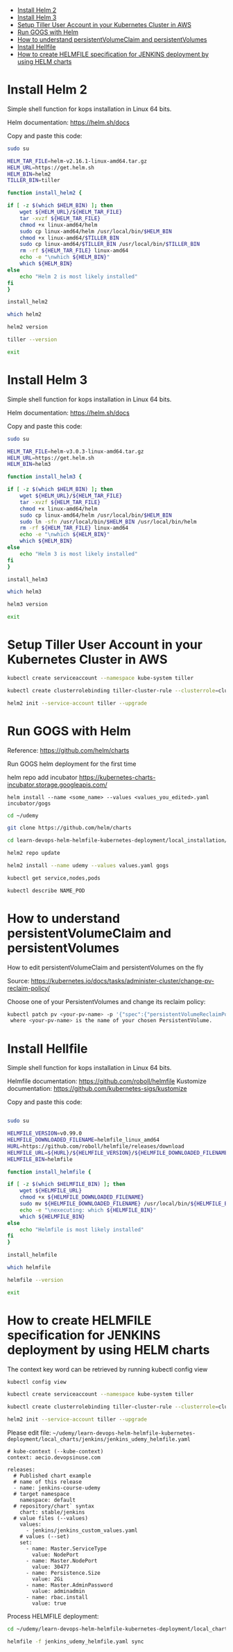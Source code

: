 <!-- TOC -->

- [Install Helm 2](#install-helm-2)
- [Install Helm 3](#install-helm-3)
- [Setup Tiller User Account in your Kubernetes Cluster in AWS](#setup-tiller-user-account-in-your-kubernetes-cluster-in-aws)
- [Run GOGS with Helm](#run-gogs-with-helm)
- [How to understand persistentVolumeClaim and persistentVolumes](#how-to-understand-persistentvolumeclaim-and-persistentvolumes)
- [Install Hellfile](#install-hellfile)
- [How to create HELMFILE specification for JENKINS deployment by using HELM charts](#how-to-create-helmfile-specification-for-jenkins-deployment-by-using-helm-charts)

<!-- TOC -->

# Install Helm 2

Simple shell function for kops installation in Linux 64 bits.

Helm documentation: https://helm.sh/docs

Copy and paste this code:

```bash
sudo su

HELM_TAR_FILE=helm-v2.16.1-linux-amd64.tar.gz
HELM_URL=https://get.helm.sh
HELM_BIN=helm2
TILLER_BIN=tiller

function install_helm2 {

if [ -z $(which $HELM_BIN) ]; then
    wget ${HELM_URL}/${HELM_TAR_FILE}
    tar -xvzf ${HELM_TAR_FILE}
    chmod +x linux-amd64/helm
    sudo cp linux-amd64/helm /usr/local/bin/$HELM_BIN
    chmod +x linux-amd64/$TILLER_BIN
    sudo cp linux-amd64/$TILLER_BIN /usr/local/bin/$TILLER_BIN
    rm -rf ${HELM_TAR_FILE} linux-amd64
    echo -e "\nwhich ${HELM_BIN}"
    which ${HELM_BIN}
else
    echo "Helm 2 is most likely installed"
fi
}

install_helm2

which helm2

helm2 version

tiller --version

exit
```


# Install Helm 3

Simple shell function for kops installation in Linux 64 bits.

Helm documentation: https://helm.sh/docs

Copy and paste this code:

```bash
sudo su

HELM_TAR_FILE=helm-v3.0.3-linux-amd64.tar.gz
HELM_URL=https://get.helm.sh
HELM_BIN=helm3

function install_helm3 {

if [ -z $(which $HELM_BIN) ]; then
    wget ${HELM_URL}/${HELM_TAR_FILE}
    tar -xvzf ${HELM_TAR_FILE}
    chmod +x linux-amd64/helm
    sudo cp linux-amd64/helm /usr/local/bin/$HELM_BIN
    sudo ln -sfn /usr/local/bin/$HELM_BIN /usr/local/bin/helm
    rm -rf ${HELM_TAR_FILE} linux-amd64
    echo -e "\nwhich ${HELM_BIN}"
    which ${HELM_BIN}
else
    echo "Helm 3 is most likely installed"
fi
}

install_helm3

which helm3

helm3 version

exit
```

# Setup Tiller User Account in your Kubernetes Cluster in AWS

```bash
kubectl create serviceaccount --namespace kube-system tiller

kubectl create clusterrolebinding tiller-cluster-rule --clusterrole=cluster-admin --serviceaccount=kube-system:tiller

helm2 init --service-account tiller --upgrade
```

# Run GOGS with Helm

Reference: https://github.com/helm/charts

Run GOGS helm deployment for the first time


helm repo add incubator https://kubernetes-charts-incubator.storage.googleapis.com/

`helm install --name <some_name> --values <values_you_edited>.yaml incubator/gogs`


```bash
cd ~/udemy

git clone https://github.com/helm/charts

cd learn-devops-helm-helmfile-kubernetes-deployment/local_installation/gogs

helm2 repo update

helm2 install --name udemy --values values.yaml gogs

kubectl get service,nodes,pods

kubectl describe NAME_POD
```

# How to understand persistentVolumeClaim and persistentVolumes

How to edit persistentVolumeClaim and persistentVolumes on the fly

Source: https://kubernetes.io/docs/tasks/administer-cluster/change-pv-reclaim-policy/


Choose one of your PersistentVolumes and change its reclaim policy:

```bash
kubectl patch pv <your-pv-name> -p '{"spec":{"persistentVolumeReclaimPolicy":"Retain"}}'
 where <your-pv-name> is the name of your chosen PersistentVolume.
```

# Install Hellfile

Simple shell function for kops installation in Linux 64 bits.

Helmfile documentation: https://github.com/roboll/helmfile
Kustomize documentation: https://github.com/kubernetes-sigs/kustomize

Copy and paste this code:

```bash

sudo su

HELMFILE_VERSION=v0.99.0
HELMFILE_DOWNLOADED_FILENAME=helmfile_linux_amd64
HURL=https://github.com/roboll/helmfile/releases/download
HELMFILE_URL=${HURL}/${HELMFILE_VERSION}/${HELMFILE_DOWNLOADED_FILENAME}
HELMFILE_BIN=helmfile

function install_helmfile {

if [ -z $(which $HELMFILE_BIN) ]; then
    wget ${HELMFILE_URL}
    chmod +x ${HELMFILE_DOWNLOADED_FILENAME}
    sudo mv ${HELMFILE_DOWNLOADED_FILENAME} /usr/local/bin/${HELMFILE_BIN}
    echo -e "\nexecuting: which ${HELMFILE_BIN}"
    which ${HELMFILE_BIN}
else
    echo "Helmfile is most likely installed"
fi
}

install_helmfile

which helmfile

helmfile --version

exit
```


# How to create HELMFILE specification for JENKINS deployment by using HELM charts

The context key word can be retrieved by running  kubectl config view

```bash
kubectl config view

kubectl create serviceaccount --namespace kube-system tiller

kubectl create clusterrolebinding tiller-cluster-rule --clusterrole=cluster-admin --serviceaccount=kube-system:tiller

helm2 init --service-account tiller --upgrade
```

Please edit file: `~/udemy/learn-devops-helm-helmfile-kubernetes-deployment/local_charts/jenkins/jenkins_udemy_helmfile.yaml`

    # kube-context (--kube-context)
    context: aecio.devopsinuse.com
     
    releases:
      # Published chart example
      # name of this release
      - name: jenkins-course-udemy
      # target namespace
        namespace: default
      # repository/chart` syntax
        chart: stable/jenkins
      # value files (--values)
        values:
          - jenkins/jenkins_custom_values.yaml
        # values (--set)
        set:
          - name: Master.ServiceType
            value: NodePort
          - name: Master.NodePort
            value: 30477
          - name: Persistence.Size
            value: 2Gi
          - name: Master.AdminPassword
            value: adminadmin
          - name: rbac.install
            value: true

Process HELMFILE deployment:

```bash
cd ~/udemy/learn-devops-helm-helmfile-kubernetes-deployment/local_charts/

helmfile -f jenkins_udemy_helmfile.yaml sync
```
